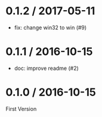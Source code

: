 
0.1.2 / 2017-05-11
==================

  * fix: change win32 to win (#9)

0.1.1 / 2016-10-15
==================

  * doc: improve readme (#2)

0.1.0 / 2016-10-15
==================

First Version

